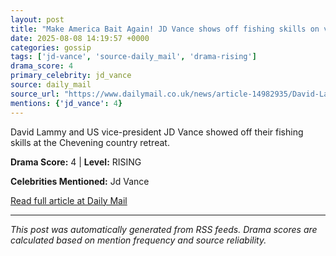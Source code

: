 ```yaml
---
layout: post
title: "Make America Bait Again! JD Vance shows off fishing skills on visit to David Lammy's country retreat (and boasts he caught more) - as he swipes that UK vow to recognise Palestinian state doesn't mean much"
date: 2025-08-08 14:19:57 +0000
categories: gossip
tags: ['jd-vance', 'source-daily_mail', 'drama-rising']
drama_score: 4
primary_celebrity: jd_vance
source: daily_mail
source_url: "https://www.dailymail.co.uk/news/article-14982935/David-Lammy-meet-JD-Vance-TODAY-amid-tensions-UK-vow-recognise-Palestinian-state-Israel-plans-control-Gaza-City.html?ns_mchannel=rss&ito=1490&ns_campaign=1490"
mentions: {'jd_vance': 4}
---
```


David Lammy and US vice-president JD Vance showed off their fishing skills at the Chevening country retreat.

**Drama Score:** 4 | **Level:** RISING

**Celebrities Mentioned:** Jd Vance

[Read full article at Daily Mail](https://www.dailymail.co.uk/news/article-14982935/David-Lammy-meet-JD-Vance-TODAY-amid-tensions-UK-vow-recognise-Palestinian-state-Israel-plans-control-Gaza-City.html?ns_mchannel=rss&ito=1490&ns_campaign=1490)

---
*This post was automatically generated from RSS feeds. Drama scores are calculated based on mention frequency and source reliability.*
